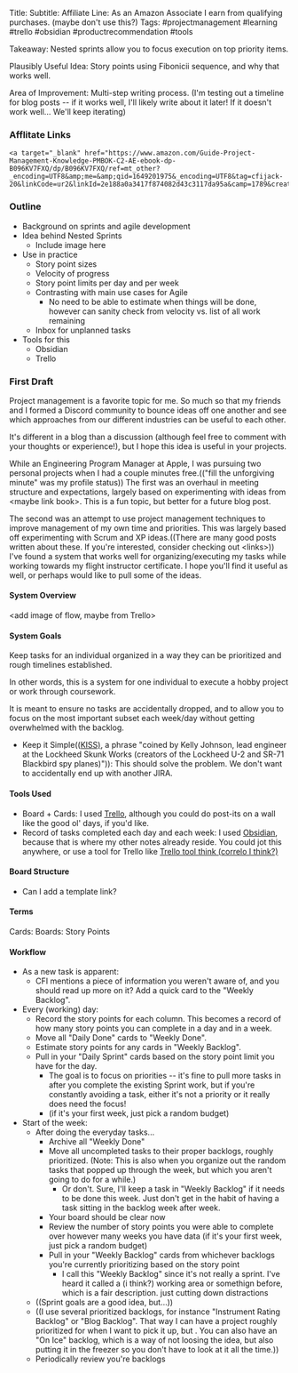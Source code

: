 Title: 
Subtitle: 
Affiliate Line: As an Amazon Associate I earn from qualifying purchases. (maybe don't use this?)
Tags: #projectmanagement #learning #trello #obsidian #productrecommendation #tools


Takeaway: Nested sprints allow you to focus execution on top priority items.

Plausibly Useful Idea: Story points using Fibonicii sequence, and why that works well.

Area of Improvement: Multi-step writing process. (I'm testing out a timeline for blog posts -- if it works well, I'll likely write about it later! If it doesn't work well... We'll keep iterating)

### Afflitate Links
```
<a target="_blank" href="https://www.amazon.com/Guide-Project-Management-Knowledge-PMBOK-C2-AE-ebook-dp-B096KV7FXQ/dp/B096KV7FXQ/ref=mt_other?_encoding=UTF8&amp;me=&amp;qid=1649201975&_encoding=UTF8&tag=cfijack-20&linkCode=ur2&linkId=2e188a0a3417f874082d43c3117da95a&camp=1789&creative=9325">PMBOK</a>
```

### Outline
* Background on sprints and agile development
* Idea behind Nested Sprints
	* Include image here
* Use in practice
	* Story point sizes
	* Velocity of progress
	* Story point limits per day and per week
	* Contrasting with main use cases for Agile
		* No need to be able to estimate when things will be done, however can sanity check from velocity vs. list of all work remaining
	* Inbox for unplanned tasks
* Tools for this
	* Obsidian
	* Trello



### First Draft
Project management is a favorite topic for me. So much so that my friends and I formed a Discord community to bounce ideas off one another and see which approaches from our different industries can be useful to each other.

It's different in a blog than a discussion (although feel free to comment with your thoughts or experience!), but I hope this idea is useful in your projects.

While an Engineering Program Manager at Apple, I was pursuing two personal projects when I had a couple minutes free.(("fill the unforgiving minute" was my profile status)) The first was an overhaul in meeting structure and expectations, largely based on experimenting with ideas from \<maybe link book\>. This is a fun topic, but better for a future blog post.

The second was an attempt to use project management techniques to improve management of my own time and priorities. This was largely based off experimenting with Scrum and XP ideas.((There are many good posts written about these. If you're interested, consider checking out \<links\>)) I've found a system that works well for organizing/executing my tasks while working towards my flight instructor certificate. I hope you'll find it useful as well, or perhaps would like to pull some of the ideas.

#### System Overview
\<add image of flow, maybe from Trello\>

#### System Goals
Keep tasks for an individual organized in a way they can be prioritized and rough timelines established.

In other words, this is a system for one individual to execute a hobby project or work through coursework.

It is meant to ensure no tasks are accidentally dropped, and to allow you to focus on the most important subset each week/day without getting overwhelmed with the backlog.

* Keep it Simple(([KISS)](https://en.wikipedia.org/wiki/KISS_principle), a phrase "coined by Kelly Johnson, lead engineer at the Lockheed Skunk Works (creators of the Lockheed U-2 and SR-71 Blackbird spy planes)")): This should solve the problem. We don't want to accidentally end up with another JIRA.

#### Tools Used
* Board + Cards: I used [Trello](), although you could do post-its on a wall like the good ol' days, if you'd like.
* Record of tasks completed each day and each week: I used [Obsidian](), because that is where my other notes already reside. You could jot this anywhere, or use a tool for Trello like [Trello tool think (correlo I think?)]()

#### Board Structure
* Can I add a template link?

#### Terms
Cards: 
Boards:
Story Points

#### Workflow
* As a new task is apparent:
	* CFI mentions a piece of information you weren't aware of, and you should read up more on it? Add a quick card to the "Weekly Backlog".
* Every (working) day: 
	* Record the story points for each column. This becomes a record of how many story points you can complete in a day and in a week.
	* Move all "Daily Done" cards to "Weekly Done".
	* Estimate story points for any cards in "Weekly Backlog".
	* Pull in your "Daily Sprint" cards based on the story point limit you have for the day.
		* The goal is to focus on priorities -- it's fine to pull more tasks in after you complete the existing Sprint work, but if you're constantly avoiding a task, either it's not a priority or it really does need the focus!
		* (if it's your first week, just pick a random budget)
* Start of the week:
	* After doing the everyday tasks...
		* Archive all  "Weekly Done"
		* Move all uncompleted tasks to their proper backlogs, roughly prioritized. (Note: This is also when you organize out the random tasks that popped up through the week, but which you aren't going to do for a while.)
			* Or don't. Sure, I'll keep a task in "Weekly Backlog" if it needs to be done this week. Just don't get in the habit of having a task sitting in the backlog week after week.
		* Your board should be clear now
		* Review the number of story points you were able to complete over however many weeks you have data (if it's your first week, just pick a random budget)
		* Pull in your "Weekly Backlog" cards from whichever backlogs you're currently prioritizing based on the story point
			* I call this "Weekly Backlog" since it's not really a sprint. I've heard it called a (i think?) working area or somethign before, which is a fair description. just cutting down distractions
	* ((Sprint goals are a good idea, but...))
	* ((I use several prioritized backlogs, for instance "Instrument Rating Backlog" or "Blog Backlog". That way I can have a project roughly prioritized for when I want to pick it up, but . You can also have an "On Ice" backlog, which is a way of not loosing the idea, but also putting it in the freezer so you don't have to look at it all the time.))
	* Periodically review you're backlogs